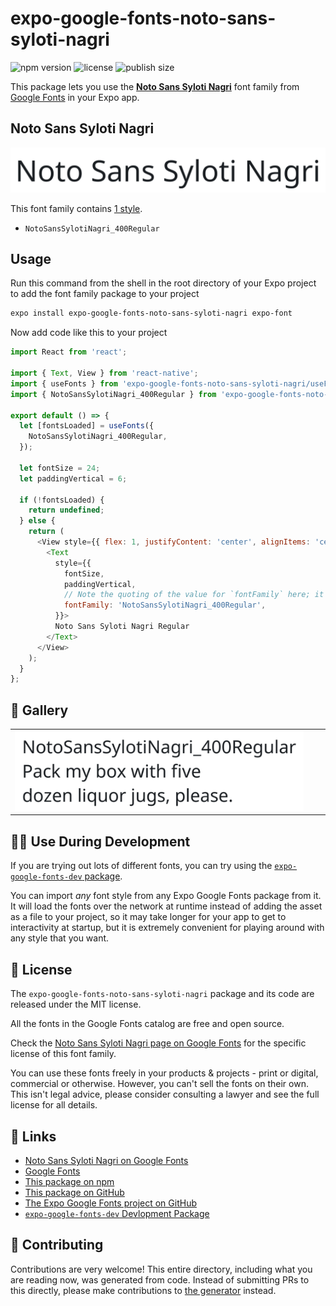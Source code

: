 # expo-google-fonts-noto-sans-syloti-nagri

![npm version](https://flat.badgen.net/npm/v/expo-google-fonts-noto-sans-syloti-nagri)
![license](https://flat.badgen.net/github/license/expo/google-fonts)
![publish size](https://flat.badgen.net/packagephobia/install/expo-google-fonts-noto-sans-syloti-nagri)

This package lets you use the [**Noto Sans Syloti Nagri**](https://fonts.google.com/specimen/Noto+Sans+Syloti+Nagri) font family from [Google Fonts](https://fonts.google.com/) in your Expo app.

## Noto Sans Syloti Nagri

![Noto Sans Syloti Nagri](./font-family.png)

This font family contains [1 style](#-gallery).

- `NotoSansSylotiNagri_400Regular`

## Usage

Run this command from the shell in the root directory of your Expo project to add the font family package to your project
```sh
expo install expo-google-fonts-noto-sans-syloti-nagri expo-font
```

Now add code like this to your project
```js
import React from 'react';

import { Text, View } from 'react-native';
import { useFonts } from 'expo-google-fonts-noto-sans-syloti-nagri/useFonts';
import { NotoSansSylotiNagri_400Regular } from 'expo-google-fonts-noto-sans-syloti-nagri/400Regular';

export default () => {
  let [fontsLoaded] = useFonts({
    NotoSansSylotiNagri_400Regular,
  });

  let fontSize = 24;
  let paddingVertical = 6;

  if (!fontsLoaded) {
    return undefined;
  } else {
    return (
      <View style={{ flex: 1, justifyContent: 'center', alignItems: 'center' }}>
        <Text
          style={{
            fontSize,
            paddingVertical,
            // Note the quoting of the value for `fontFamily` here; it expects a string!
            fontFamily: 'NotoSansSylotiNagri_400Regular',
          }}>
          Noto Sans Syloti Nagri Regular
        </Text>
      </View>
    );
  }
};

```

## 🔡 Gallery


||||
|-|-|-|
|![NotoSansSylotiNagri_400Regular](.//400Regular/NotoSansSylotiNagri_400Regular.ttf.png)||||


## 👩‍💻 Use During Development

If you are trying out lots of different fonts, you can try using the [`expo-google-fonts-dev` package](https://github.com/freeboub/google-fonts/tree/master/font-packages/dev#readme).

You can import *any* font style from any Expo Google Fonts package from it. It will load the fonts
over the network at runtime instead of adding the asset as a file to your project, so it may take longer
for your app to get to interactivity at startup, but it is extremely convenient
for playing around with any style that you want.

## 📖 License

The `expo-google-fonts-noto-sans-syloti-nagri` package and its code are released under the MIT license.

All the fonts in the Google Fonts catalog are free and open source.

Check the [Noto Sans Syloti Nagri page on Google Fonts](https://fonts.google.com/specimen/Noto+Sans+Syloti+Nagri) for the specific license of this font family.

You can use these fonts freely in your products & projects - print or digital, commercial or otherwise. However, you can't sell the fonts on their own. This isn't legal advice, please consider consulting a lawyer and see the full license for all details.

## 🔗 Links

- [Noto Sans Syloti Nagri on Google Fonts](https://fonts.google.com/specimen/Noto+Sans+Syloti+Nagri)
- [Google Fonts](https://fonts.google.com/)
- [This package on npm](https://www.npmjs.com/package/expo-google-fonts-noto-sans-syloti-nagri)
- [This package on GitHub](https://github.com/freeboub/google-fonts/tree/master/font-packages/noto-sans-syloti-nagri)
- [The Expo Google Fonts project on GitHub](https://github.com/freeboub/google-fonts)
- [`expo-google-fonts-dev` Devlopment Package](https://github.com/freeboub/google-fonts/tree/master/font-packages/dev)

## 🤝 Contributing

Contributions are very welcome! This entire directory, including what you are reading now, was generated from code. Instead of submitting PRs to this directly, please make contributions to [the generator](https://github.com/freeboub/google-fonts/tree/master/packages/generator) instead.

